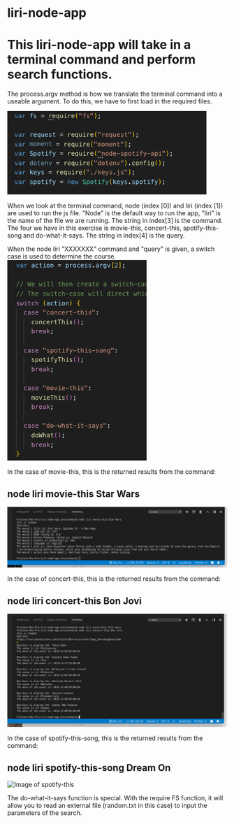 # liri-node-app

# This liri-node-app will take in a terminal command and perform search functions. 
  The process.argv method is how we translate the terminal command into a useable argument.
  To do this, we have to first load in the required files. 

![Image of required files](./images/requiredFiles.png)



When we look at the terminal command, node (index [0])  and liri (index [1]) are used to run the js file. 
"Node" is the default way to run the app, "liri" is the name of the file we are running. 
The string in index[3] is the command. The four we have in this exercise is movie-this, concert-this, spotify-this-song and do-what-it-says.
The string in index[4] is the query. 

When the node liri "XXXXXXX" command and "query" is given, a switch case is used to determine the course.
![Image of switch](./images/switch.png)


In the case of movie-this, this is the returned results from the command:
## node liri movie-this Star Wars
![Image of movie-this](./images/movie-This.png)


In the case of concert-this, this is the returned results from the command:
## node liri concert-this Bon Jovi
![Image of concert-this](./images/concert.This.png)


In the case of spotify-this-song, this is the returned results from the command:
## node liri spotify-this-song Dream On
![Image of spotify-this](./images/.spotify.png)


The do-what-it-says function is special.
With the require FS function, it will allow you to read an external file (random.txt in this case) to input the parameters of the search.



